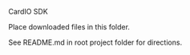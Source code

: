 CardIO SDK

Place downloaded files in this folder.

See README.md in root project folder for directions.

